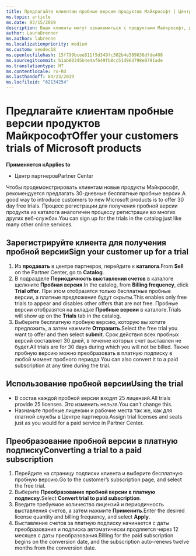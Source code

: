```yaml
---
title: Предлагайте клиентам пробные версии продуктов Майкрософт | Центр партнеров
ms.topic: article
ms.date: 03/15/2019
description: Ваши клиенты могут ознакомиться с продуктами Майкрософт, доступными по подписке, в течение 30 дней. Можно подписаться на получение этих пробных версий в каталоге так же, как и многих других веб-служб.
author: LauraBrenner
ms.author: labrenne
ms.localizationpriority: medium
ms.custom: seodec18
ms.openlocfilehash: 15f799bcee811f5d349fc302b4e589636dfde408
ms.sourcegitcommit: b1ab80345b4e4af649fb8cc51d96d798e0791ade
ms.translationtype: HT
ms.contentlocale: ru-RU
ms.lasthandoff: 04/23/2019
ms.locfileid: "62134254"
---
```

# <a name="offer-your-customers-trials-of-microsoft-products"></a><span data-ttu-id="54718-104">Предлагайте клиентам пробные версии продуктов Майкрософт</span><span class="sxs-lookup"><span data-stu-id="54718-104">Offer your customers trials of Microsoft products</span></span>

<span data-ttu-id="54718-105">**Применяется к**</span><span class="sxs-lookup"><span data-stu-id="54718-105">**Applies to**</span></span>

-  <span data-ttu-id="54718-106">Центр партнеров</span><span class="sxs-lookup"><span data-stu-id="54718-106">Partner Center</span></span>

<span data-ttu-id="54718-107">Чтобы продемонстрировать клиентам новые продукты Майкрософт, рекомендуется предлагать 30-дневные бесплатные пробные версии.</span><span class="sxs-lookup"><span data-stu-id="54718-107">A good way to introduce customers to new Microsoft products is to offer 30 day free trials.</span></span> <span data-ttu-id="54718-108">Процесс регистрации для получения пробной версии продукта из каталога аналогичен процессу регистрации во многих других веб-службах.</span><span class="sxs-lookup"><span data-stu-id="54718-108">You can sign up for the trials in the catalog just like many other online services.</span></span>  

## <a name="sign-your-customer-up-for-a-trial"></a><span data-ttu-id="54718-109">Зарегистрируйте клиента для получения пробной версии</span><span class="sxs-lookup"><span data-stu-id="54718-109">Sign your customer up for a trial</span></span>

1.  <span data-ttu-id="54718-110">Из **продавать** в центре партнеров, перейдите к **каталога**.</span><span class="sxs-lookup"><span data-stu-id="54718-110">From **Sell** on the Partner Center, go to **Catalog**.</span></span> 
2.  <span data-ttu-id="54718-111">В подразделе **Периодичность выставления счетов** в каталоге щелкните **Пробная версия**.</span><span class="sxs-lookup"><span data-stu-id="54718-111">In the catalog, from **Billing frequency**, click **Trial offer**.</span></span> <span data-ttu-id="54718-112">При этом отобразятся только бесплатные пробные версии, а платные предложения будут скрыты.</span><span class="sxs-lookup"><span data-stu-id="54718-112">This enables only free trials to appear and disables other offers that are not free.</span></span> <span data-ttu-id="54718-113">Пробные версии отобразятся на вкладке **Пробные версии** в каталоге.</span><span class="sxs-lookup"><span data-stu-id="54718-113">Trials will show up on the **Trials** tab in the catalog.</span></span>
3.  <span data-ttu-id="54718-114">Выберите бесплатную пробную версию, которую вы хотите предложить, а затем нажмите **Отправить**.</span><span class="sxs-lookup"><span data-stu-id="54718-114">Select the free trial you want to offer and then select **submit**.</span></span> <span data-ttu-id="54718-115">Срок действия всех пробных версий составляет 30 дней, в течение которых счет выставлен не будет.</span><span class="sxs-lookup"><span data-stu-id="54718-115">All trials are for 30 days during which you will not be billed.</span></span> <span data-ttu-id="54718-116">Также пробную версию можно преобразовать в платную подписку в любой момент пробного периода.</span><span class="sxs-lookup"><span data-stu-id="54718-116">You can also convert it to a paid subscription at any time during the trial.</span></span>

## <a name="using-the-trial"></a><span data-ttu-id="54718-117">Использование пробной версии</span><span class="sxs-lookup"><span data-stu-id="54718-117">Using the trial</span></span>

- <span data-ttu-id="54718-118">В состав каждой пробной версии входят 25 лицензий.</span><span class="sxs-lookup"><span data-stu-id="54718-118">All trials provide 25 licenses.</span></span> <span data-ttu-id="54718-119">Это изменить нельзя.</span><span class="sxs-lookup"><span data-stu-id="54718-119">You can't change this.</span></span>
- <span data-ttu-id="54718-120">Назначьте пробные лицензии и рабочие места так же, как для платной службы в Центре партнеров.</span><span class="sxs-lookup"><span data-stu-id="54718-120">Assign trial licenses and seats just as you would for a paid service in Partner Center.</span></span>

## <a name="converting-a-trial-to-a-paid-subscription"></a><span data-ttu-id="54718-121">Преобразование пробной версии в платную подписку</span><span class="sxs-lookup"><span data-stu-id="54718-121">Converting a trial to a paid subscription</span></span>

1.  <span data-ttu-id="54718-122">Перейдите на страницу подписки клиента и выберите бесплатную пробную версию.</span><span class="sxs-lookup"><span data-stu-id="54718-122">Go to the customer’s subscription page, and select the free trial.</span></span>
2.  <span data-ttu-id="54718-123">Выберите **Преобразование пробной версии в платную подписку**.</span><span class="sxs-lookup"><span data-stu-id="54718-123">Select **Convert trial to paid subscription**.</span></span>
3.  <span data-ttu-id="54718-124">Введите требуемое количество лицензий и периодичность выставления счетов, а затем нажмите **Применить**.</span><span class="sxs-lookup"><span data-stu-id="54718-124">Enter the desired license quantity and billing frequency, and select **Apply**.</span></span>
4.  <span data-ttu-id="54718-125">Выставление счетов за платную подписку начинается с даты преобразования и подписка автоматически продляется через 12 месяцев с даты преобразования.</span><span class="sxs-lookup"><span data-stu-id="54718-125">Billing for the paid subscription begins on the conversion date, and the subscription auto-renews twelve months from the conversion date.</span></span> 

